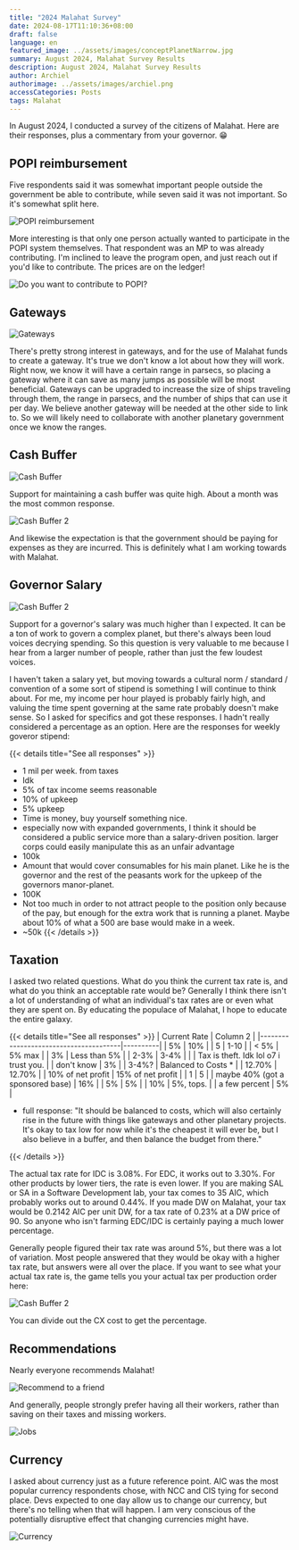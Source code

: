 ```yaml
---
title: "2024 Malahat Survey"
date: 2024-08-17T11:10:36+08:00
draft: false
language: en
featured_image: ../assets/images/conceptPlanetNarrow.jpg
summary: August 2024, Malahat Survey Results
description: August 2024, Malahat Survey Results
author: Archiel
authorimage: ../assets/images/archiel.png
accessCategories: Posts
tags: Malahat
---
```


In August 2024, I conducted a survey of the citizens of Malahat. Here are their responses, plus a commentary from your governor. 😁

## POPI reimbursement

Five respondents said it was somewhat important people outside the government be able to contribute, while seven said it was not important. So it's somewhat split here.

![POPI reimbursement](/images/malahat-Aug2024-1.png)

More interesting is that only one person actually wanted to participate in the POPI system themselves. That respondent was an MP to was already contributing. I'm inclined to leave the program open, and just reach out if you'd like to contribute. The prices are on the ledger!

![Do you want to contribute to POPI?](/images/malahat-Aug2024-2.png)

## Gateways

![Gateways](/images/malahat-Aug2024-3.png)

There's pretty strong interest in gateways, and for the use of Malahat funds to create a gateway. It's true we don't know a lot about how they will work. Right now, we know it will have a certain range in parsecs, so placing a gateway where it can save as many jumps as possible will be most beneficial. Gateways can be upgraded to increase the size of ships traveling through them, the range in parsecs, and the number of ships that can use it per day. We believe another gateway will be needed at the other side to link to. So we will likely need to collaborate with another planetary government once we know the ranges.

## Cash Buffer

![Cash Buffer](/images/malahat-Aug2024-4.png)

Support for maintaining a cash buffer was quite high. About a month was the most common response.

![Cash Buffer 2 ](/images/malahat-Aug2024-5.png)

And likewise the expectation is that the government should be paying for expenses as they are incurred. This is definitely what I am working towards with Malahat.

## Governor Salary

![Cash Buffer 2 ](/images/malahat-Aug2024-6.png)

Support for a governor's salary was much higher than I expected. It can be a ton of work to govern a complex planet, but there's always been loud voices decrying spending. So this question is very valuable to me because I hear from a larger number of people, rather than just the few loudest voices.

I haven't taken a salary yet, but moving towards a cultural norm / standard / convention of a some sort of stipend is something I will continue to think about. For me, my income per hour played is probably fairly high, and valuing the time spent governing at the same rate probably doesn't make sense. So I asked for specifics and got these responses. I hadn't really considered a percentage as an option. Here are the responses for weekly goveror stipend:

{{< details title="See all responses" >}}
* 1 mil per week. from taxes
* Idk
* 5% of tax income seems reasonable
* 10% of upkeep
* 5% upkeep
* Time is money, buy yourself something nice.
* especially now with expanded governments, I think it should be considered a public service more than a salary-driven position. larger corps could easily manipulate this as an unfair advantage
* 100k
* Amount that would cover consumables for his main planet. Like he is the governor and the rest of the peasants work for the upkeep of the governors manor-planet.
* 100K
* Not too much in order to not attract people to the position only because of the pay, but enough for the extra work that is running a planet. Maybe about 10% of what a 500 are base would make in a week.
* ~50k
{{< /details >}}

## Taxation

I asked two related questions. What do you think the current tax rate is, and what do you think an acceptable rate would be? Generally I think there isn't a lot of understanding of what an individual's tax rates are or even what they are spent on. By educating the populace of Malahat, I hope to educate the entire galaxy.


{{< details title="See all responses" >}}
| Current Rate                              | Column 2                                                                                                                                                        |
|---------------------------------------|----------|
| 5%                                    | 10%     |
| 5                                      | 1-10    |
| < 5%                                  | 5% max    |
| 3%                                    | Less than 5%    |
| 2-3%                                  | 3-4%    |
|                                        | Tax is theft. Idk lol o7 i trust you.    |
| don't know                             | 3%    |
| 3-4%?                                  | Balanced to Costs * |
| 12.70%                                 | 12.70%    |
| 10% of net profit                      | 15% of net profit    |
| 1                                      | 5    |
| maybe 40% (got a sponsored base)       | 16%    |
| 5%                                    | 5%    |
| 10%                                   | 5%, tops.    |
| a few percent                          | 5%    |

* full response: "It should be balanced to costs, which will also certainly rise in the future with things like gateways and other planetary projects. It's okay to tax low for now while it's the cheapest it will ever be, but I also believe in a buffer, and then balance the budget from there."

{{< /details >}}

The actual tax rate for IDC is 3.08%. For EDC, it works out to 3.30%. For other products by lower tiers, the rate is even lower. If you are making SAL or SA in a Software Development lab, your tax comes to 35 AIC, which probably works out to around 0.44%. If you made DW on Malahat, your tax would be 0.2142 AIC per unit DW, for a tax rate of 0.23% at a DW price of 90. So anyone who isn't farming EDC/IDC is certainly paying a much lower percentage.

Generally people figured their tax rate was around 5%, but there was a lot of variation. Most people answered that they would be okay with a higher tax rate, but answers were all over the place. If you want to see what your actual tax rate is, the game tells you your actual tax per production order here:

![Cash Buffer 2 ](/images/malahat-Aug2024-taxRate.png)

You can divide out the CX cost to get the percentage.

## Recommendations

Nearly everyone recommends Malahat!

![Recommend to a friend](/images/malahat-Aug2024-10.png)

And generally, people strongly prefer having all their workers, rather than saving on their taxes and missing workers. 

![Jobs](/images/malahat-Aug2024-11.png)

## Currency

I asked about currency just as a future reference point. AIC was the most popular currency respondents chose, with NCC and CIS tying for second place. Devs expected to one day allow us to change our currency, but there's no telling when that will happen. I am very conscious of the potentially disruptive effect that changing currencies might have. 

![Currency](/images/malahat-Aug2024-12.png)


